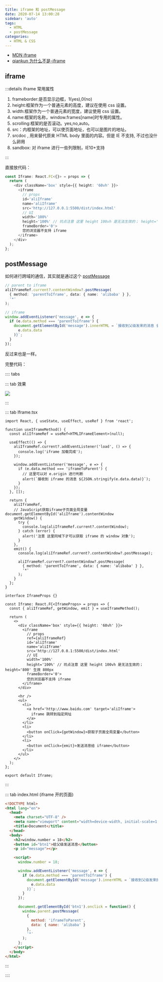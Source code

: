```yaml
---
title: iframe 和 postMessage
date: 2020-07-14 13:00:28
sidebar: 'auto'
tags:
  - HTML
  - postMessage
categories:
  - HTML & CSS
---
```


- [MDN iframe](https://developer.mozilla.org/zh-CN/docs/Web/HTML/Element/iframe)
- [qiankun 为什么不是-iframe](https://www.yuque.com/kuitos/gky7yw/gesexv)

## iframe

:::details iframe 常用属性

1. frameborder:是否显示边框，1(yes),0(no)
2. height:框架作为一个普通元素的高度，建议在使用 css 设置。
3. width:框架作为一个普通元素的宽度，建议使用 css 设置。
4. name:框架的名称，window.frames[name]时专用的属性。
5. scrolling:框架的是否滚动。yes,no,auto。
6. src：内框架的地址，可以使页面地址，也可以是图片的地址。
7. srcdoc , 用来替代原来 HTML body 里面的内容。但是 IE 不支持, 不过也没什么卵用
8. sandbox: 对 iframe 进行一些列限制，IE10+支持

:::

直接放代码：

```ts
const Iframe: React.FC<{}> = props => {
  return (
    <div className='box' style={{ height: '60vh' }}>
      <iframe
        // props
        id='aliIframe'
        name='aliIframe'
        src='http://127.0.0.1:5500/dist/index.html'
        // UI
        width='100%'
        height='100%' // 坑点注意 这里 height 100vh 是无法生效的； height='800' 生效 800px
        frameBorder='0'>
        您的浏览器不支持 iframe
      </iframe>
    </div>
  );
};
```

## postMessage

如何进行跨域的通信，其实就是通过这个 [postMessage](https://developer.mozilla.org/zh-CN/docs/Web/API/Window/postMessage)

```ts
// parent to iframe
aliIframeRef.current?.contentWindow?.postMessage(
  { method: 'parentToIframe', data: { name: 'alibaba' } },
  '*'
);

// iframe
window.addEventListener('message', e => {
  if (e.data.method === 'parentToIframe') {
    document.getElementById('message').innerHTML = `接收到父级发来的消息 ${JSON.stringify(
      e.data.data
    )}`;
  }
});
```

反过来也是一样。

完整代码：

:::: tabs

::: tab 效果

![](https://gitee.com/alvin0216/cdn/raw/master/images/iframe.png)

:::

::: tab Iframe.tsx

```tsx
import React, { useState, useEffect, useRef } from 'react';

function useIframeMethod() {
  const aliIframeRef = useRef<HTMLIFrameElement>(null);

  useEffect(() => {
    aliIframeRef.current?.addEventListener('load', () => {
      console.log('iframe 加载完成');
    });

    window.addEventListener('message', e => {
      if (e.data.method === 'iframeToParent') {
        // 这里可以对 e.origin 进行判断
        alert(`接收到 iframe 的消息 ${JSON.stringify(e.data.data)}`);
      }
    });
  }, []);

  return {
    aliIframeRef,
    // JavaScript获取iframe子页面全局变量 document.getElementById('aliIframe').contentWindow
    getWindow() {
      try {
        console.log(aliIframeRef.current?.contentWindow);
      } catch (error) {
        alert('注意 这里同域下才可以获取 iframe 的 window 对象');
      }
    },
    emit() {
      console.log(aliIframeRef.current?.contentWindow?.postMessage);

      aliIframeRef.current?.contentWindow?.postMessage(
        { method: 'parentToIframe', data: { name: 'alibaba' } },
        '*'
      );
    }
  };
}

interface IframeProps {}

const Iframe: React.FC<IframeProps> = props => {
  const { aliIframeRef, getWindow, emit } = useIframeMethod();

  return (
    <>
      <div className='box' style={{ height: '60vh' }}>
        <iframe
          // props
          ref={aliIframeRef}
          id='aliIframe'
          name='aliIframe'
          src='http://127.0.0.1:5500/dist/index.html'
          // UI
          width='100%'
          height='100%' // 坑点注意 这里 height 100vh 是无法生效的； height='800' 生效 800px
          frameBorder='0'>
          您的浏览器不支持 iframe
        </iframe>
      </div>

      <hr />
      <ul>
        <li>
          <a href='http://www.baidu.com' target='aliIframe'>
            iframe 跳转到指定网址
          </a>
        </li>
        <li>
          <button onClick={getWindow}>获取子页面全局变量</button>
        </li>
        <li>
          <button onClick={emit}>发送消息给 iframe</button>
        </li>
      </ul>
    </>
  );
};

export default Iframe;
```

:::

::: tab index.html (iframe 开的页面)

```html
<!DOCTYPE html>
<html lang="en">
  <head>
    <meta charset="UTF-8" />
    <meta name="viewport" content="width=device-width, initial-scale=1.0" />
    <title>Document</title>
  </head>
  <body>
    <h2>window.number = 18</h2>
    <button id="btn1">给父级发送消息</button>
    <p id="message"></p>

    <script>
      window.number = 18;

      window.addEventListener('message', e => {
        if (e.data.method === 'parentToIframe') {
          document.getElementById('message').innerHTML = `接收到父级发来的消息 ${JSON.stringify(
            e.data.data
          )}`;
        }
      });

      document.getElementById('btn1').onclick = function() {
        window.parent.postMessage(
          {
            method: 'iframeToParent',
            data: { name: 'alibaba' }
          },
          '*'
        );
      };
    </script>
  </body>
</html>
```

:::

::::
